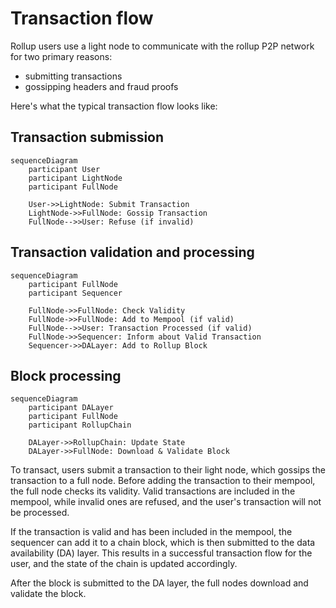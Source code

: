 # Transaction flow

Rollup users use a light node to communicate with the rollup P2P network for two primary reasons:

- submitting transactions
- gossipping headers and fraud proofs

Here's what the typical transaction flow looks like:

## Transaction submission

```mermaid
sequenceDiagram
    participant User
    participant LightNode
    participant FullNode
    
    User->>LightNode: Submit Transaction
    LightNode->>FullNode: Gossip Transaction
    FullNode-->>User: Refuse (if invalid)
```

## Transaction validation and processing

```mermaid
sequenceDiagram
    participant FullNode
    participant Sequencer

    FullNode->>FullNode: Check Validity
    FullNode->>FullNode: Add to Mempool (if valid)
    FullNode-->>User: Transaction Processed (if valid)
    FullNode->>Sequencer: Inform about Valid Transaction
    Sequencer->>DALayer: Add to Rollup Block
```

## Block processing

```mermaid
sequenceDiagram
    participant DALayer
    participant FullNode
    participant RollupChain

    DALayer->>RollupChain: Update State
    DALayer->>FullNode: Download & Validate Block
```

To transact, users submit a transaction to their light node, which gossips the transaction to a full node. Before adding the transaction to their mempool, the full node checks its validity. Valid transactions are included in the mempool, while invalid ones are refused, and the user's transaction will not be processed.

If the transaction is valid and has been included in the mempool, the sequencer can add it to a chain block, which is then submitted to the data availability (DA) layer. This results in a successful transaction flow for the user, and the state of the chain is updated accordingly.

After the block is submitted to the DA layer, the full nodes download and validate the block.

